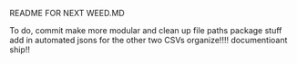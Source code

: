 README FOR NEXT WEED.MD

To do, 
commit
make more modular and clean up file paths
package stuff
add in automated jsons for the other two CSVs
organize!!!! 
documentioant
ship!!